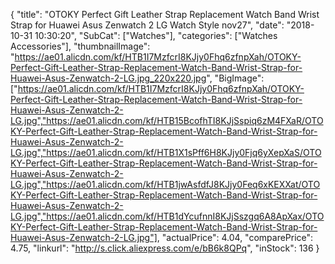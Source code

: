 {
	"title": "OTOKY Perfect Gift Leather Strap Replacement Watch Band Wrist Strap for Huawei Asus Zenwatch 2 LG Watch Style nov27",
	"date": "2018-10-31 10:30:20",
	"SubCat": ["Watches"],
	"categories": ["Watches Accessories"],
	"thumbnailImage": "https://ae01.alicdn.com/kf/HTB1I7MzfcrI8KJjy0Fhq6zfnpXah/OTOKY-Perfect-Gift-Leather-Strap-Replacement-Watch-Band-Wrist-Strap-for-Huawei-Asus-Zenwatch-2-LG.jpg_220x220.jpg",
	"BigImage": ["https://ae01.alicdn.com/kf/HTB1I7MzfcrI8KJjy0Fhq6zfnpXah/OTOKY-Perfect-Gift-Leather-Strap-Replacement-Watch-Band-Wrist-Strap-for-Huawei-Asus-Zenwatch-2-LG.jpg","https://ae01.alicdn.com/kf/HTB15BcofhTI8KJjSspiq6zM4FXaR/OTOKY-Perfect-Gift-Leather-Strap-Replacement-Watch-Band-Wrist-Strap-for-Huawei-Asus-Zenwatch-2-LG.jpg","https://ae01.alicdn.com/kf/HTB1X1sPff6H8KJjy0Fjq6yXepXaS/OTOKY-Perfect-Gift-Leather-Strap-Replacement-Watch-Band-Wrist-Strap-for-Huawei-Asus-Zenwatch-2-LG.jpg","https://ae01.alicdn.com/kf/HTB1jwAsfdfJ8KJjy0Feq6xKEXXat/OTOKY-Perfect-Gift-Leather-Strap-Replacement-Watch-Band-Wrist-Strap-for-Huawei-Asus-Zenwatch-2-LG.jpg","https://ae01.alicdn.com/kf/HTB1dYcufnnI8KJjSszgq6A8ApXax/OTOKY-Perfect-Gift-Leather-Strap-Replacement-Watch-Band-Wrist-Strap-for-Huawei-Asus-Zenwatch-2-LG.jpg"],
	"actualPrice": 4.04,
	"comparePrice": 4.75,
	"linkurl": "http://s.click.aliexpress.com/e/bB6k8QPq",
	"inStock": 136
}
